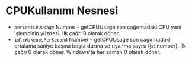 # CPUKullanımı Nesnesi

* `percentCPUUsage` Number - getCPUUsage son çağırmadaki CPU yani işlemcinin yüzdesi. İlk çağrı 0 olarak döner.
* `idleWakeupsPerSecond` Number - getCPUUsage son çağırmadaki ortalama saniye başına boşta durma ve uyanma sayısı (js: number). İlk çağrı 0 olarak döner. Windows'ta her zaman 0 olarak döner.
